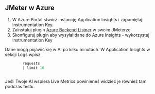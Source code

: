 ## JMeter w Azure

1. W Azure Portal stwórz instancję Application Insights i zapamiętaj Instrumentation Key.
2. Zainstaluj plugin [Azure Backend Listner](https://techcommunity.microsoft.com/t5/azure-global/send-your-jmeter-test-results-to-azure-application-insights/ba-p/1195320) w swoim JMeterze
3. Skonfiguruj plugin aby wysyłał dane do Azure Insights - wykorzystaj Instrumentation Key



Dane mogą pojawić się w AI po kilku minutach. W Application Insights w sekcji Logs wpisz
```powershell
        requests
        | limit 10
        
```

Jeśli Twoje AI wspiera Live Metrics powinieneś widzieć je również tam podczas testu.